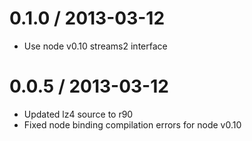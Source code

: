 0.1.0 / 2013-03-12
==================

* Use node v0.10 streams2 interface

0.0.5 / 2013-03-12
==================

* Updated lz4 source to r90
* Fixed node binding compilation errors for node v0.10

